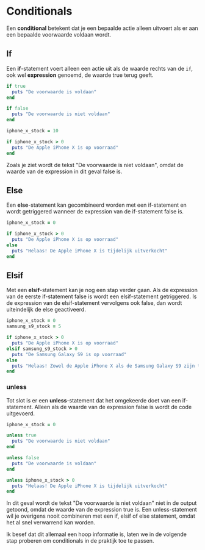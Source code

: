 # Conditionals

Een **conditional** betekent dat je een bepaalde actie alleen uitvoert als er aan
een bepaalde voorwaarde voldaan wordt.

## If

Een **if**-statement voert alleen een actie uit als de waarde rechts van de `if`,
ook wel **expression** genoemd, de waarde true terug geeft.

```ruby runnable
if true
  puts "De voorwaarde is voldaan"
end

if false
  puts "De voorwaarde is niet voldaan"
end

iphone_x_stock = 10

if iphone_x_stock > 0
  puts "De Apple iPhone X is op voorraad"
end

```

Zoals je ziet wordt de tekst "De voorwaarde is niet voldaan", omdat de waarde van
de expression in dit geval false is.

## Else

Een **else**-statement kan gecombineerd worden met een if-statement en wordt getriggered
wanneer de expression van de if-statement false is.

```ruby runnable
iphone_x_stock = 0

if iphone_x_stock > 0
  puts "De Apple iPhone X is op voorraad"
else
  puts "Helaas! De Apple iPhone X is tijdelijk uitverkocht"
end

```

## Elsif

Met een **elsif**-statement kan je nog een stap verder gaan. Als de expression van de
eerste if-statement false is wordt een elsif-statement getriggered. Is de expression
van de elsif-statement vervolgens ook false, dan wordt uiteindelijk de else geactiveerd.

```ruby runnable
iphone_x_stock = 0
samsung_s9_stock = 5

if iphone_x_stock > 0
  puts "De Apple iPhone X is op voorraad"
elsif samsung_s9_stock > 0
  puts "De Samsung Galaxy S9 is op voorraad"
else
  puts "Helaas! Zowel de Apple iPhone X als de Samsung Galaxy S9 zijn tijdelijk uitverkocht"
end

```

### unless

Tot slot is er een **unless**-statement dat het omgekeerde doet van een if-statement.
Alleen als de waarde van de expression false is wordt de code uitgevoerd.

```ruby runnable
iphone_x_stock = 0

unless true
  puts "De voorwaarde is niet voldaan"
end

unless false
  puts "De voorwaarde is voldaan"
end

unless iphone_x_stock > 0
  puts "Helaas! De Apple iPhone X is tijdelijk uitverkocht"
end
```

In dit geval wordt de tekst "De voorwaarde is niet voldaan" niet in de output getoond,
omdat de waarde van de expression true is. Een unless-statement wil je overigens nooit
combineren met een if, elsif of else statement, omdat het al snel verwarrend kan worden.

Ik besef dat dit allemaal een hoop informatie is, laten we in de volgende stap
proberen om conditionals in de praktijk toe te passen.